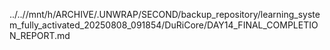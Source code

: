 ../..//mnt/h/ARCHIVE/.UNWRAP/SECOND/backup_repository/learning_system_fully_activated_20250808_091854/DuRiCore/DAY14_FINAL_COMPLETION_REPORT.md